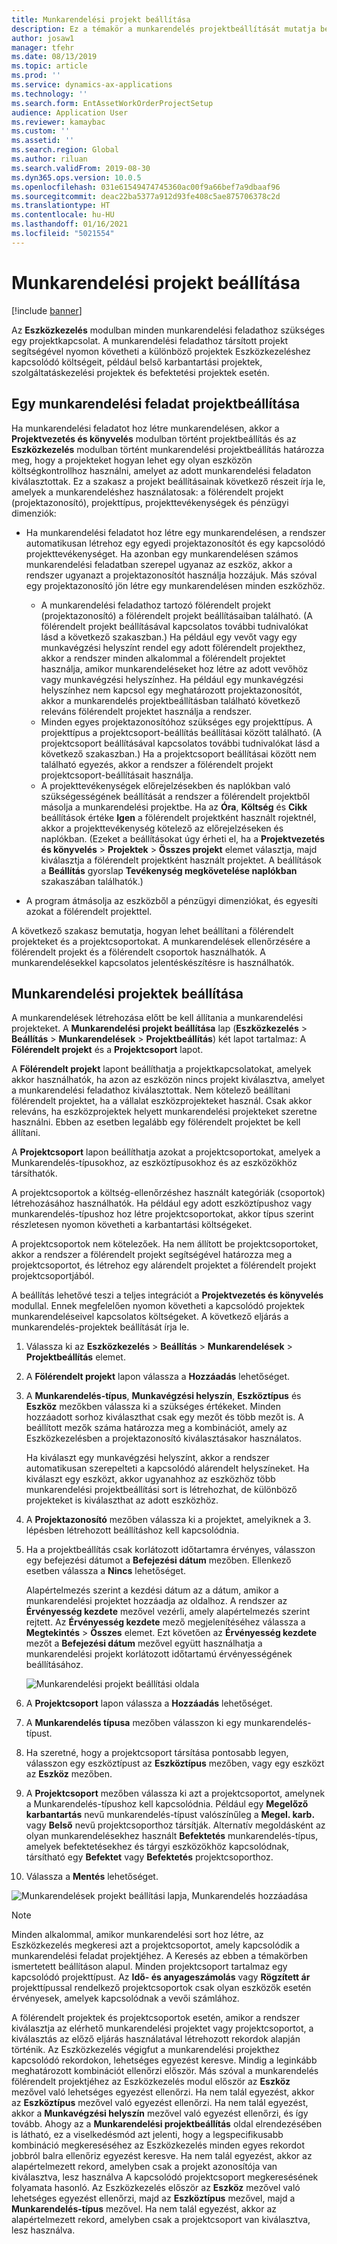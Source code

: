 ```yaml
---
title: Munkarendelési projekt beállítása
description: Ez a témakör a munkarendelés projektbeállítását mutatja be az Eszközkezelésben.
author: josaw1
manager: tfehr
ms.date: 08/13/2019
ms.topic: article
ms.prod: ''
ms.service: dynamics-ax-applications
ms.technology: ''
ms.search.form: EntAssetWorkOrderProjectSetup
audience: Application User
ms.reviewer: kamaybac
ms.custom: ''
ms.assetid: ''
ms.search.region: Global
ms.author: riluan
ms.search.validFrom: 2019-08-30
ms.dyn365.ops.version: 10.0.5
ms.openlocfilehash: 031e61549474745360ac00f9a66bef7a9dbaaf96
ms.sourcegitcommit: deac22ba5377a912d93fe408c5ae875706378c2d
ms.translationtype: HT
ms.contentlocale: hu-HU
ms.lasthandoff: 01/16/2021
ms.locfileid: "5021554"
---
```

# <a name="work-order-project-setup"></a>Munkarendelési projekt beállítása

[!include [banner](../../includes/banner.md)]

 

Az **Eszközkezelés** modulban minden munkarendelési feladathoz szükséges egy projektkapcsolat. A munkarendelési feladathoz társított projekt segítségével nyomon követheti a különböző projektek Eszközkezeléshez kapcsolódó költségeit, például belső karbantartási projektek, szolgáltatáskezelési projektek és befektetési projektek esetén. 

## <a name="project-setup-for-a-work-order-job"></a>Egy munkarendelési feladat projektbeállítása

Ha munkarendelési feladatot hoz létre munkarendelésen, akkor a **Projektvezetés és könyvelés** modulban történt projektbeállítás és az **Eszközkezelés** modulban történt munkarendelési projektbeállítás határozza meg, hogy a projekteket hogyan lehet egy olyan eszközön költségkontrollhoz használni, amelyet az adott munkarendelési feladaton kiválasztottak. Ez a szakasz a projekt beállításainak következő részeit írja le, amelyek a munkarendeléshez használatosak: a fölérendelt projekt (projektazonosító), projekttípus, projekttevékenységek és pénzügyi dimenziók:

- Ha munkarendelési feladatot hoz létre egy munkarendelésen, a rendszer automatikusan létrehoz egy egyedi projektazonosítót és egy kapcsolódó projekttevékenységet. Ha azonban egy munkarendelésen számos munkarendelési feladatban szerepel ugyanaz az eszköz, akkor a rendszer ugyanazt a projektazonosítót használja hozzájuk. Más szóval egy projektazonosító jön létre egy munkarendelésen minden eszközhöz.

    - A munkarendelési feladathoz tartozó fölérendelt projekt (projektazonosító) a fölérendelt projekt beállításaiban található. (A fölérendelt projekt beállításával kapcsolatos további tudnivalókat lásd a következő szakaszban.) Ha például egy vevőt vagy egy munkavégzési helyszínt rendel egy adott fölérendelt projekthez, akkor a rendszer minden alkalommal a fölérendelt projektet használja, amikor munkarendeléseket hoz létre az adott vevőhöz vagy munkavégzési helyszínhez. Ha például egy munkavégzési helyszínhez nem kapcsol egy meghatározott projektazonosítót, akkor a munkarendelés projektbeállításban található következő releváns fölérendelt projektet használja a rendszer.
    - Minden egyes projektazonosítóhoz szükséges egy projekttípus. A projekttípus a projektcsoport-beállítás beállításai között található. (A projektcsoport beállításával kapcsolatos további tudnivalókat lásd a következő szakaszban.) Ha a projektcsoport beállításai között nem található egyezés, akkor a rendszer a fölérendelt projekt projektcsoport-beállításait használja.
    - A projekttevékenységek előrejelzésekben és naplókban való szükségességének beállítását a rendszer a fölérendelt projektből másolja a munkarendelési projektbe. Ha az **Óra**, **Költség** és **Cikk** beállítások értéke **Igen** a fölérendelt projektként használt rojektnél, akkor a projekttevékenység kötelező az előrejelzéseken és naplókban. (Ezeket a beállításokat úgy érheti el, ha a **Projektvezetés és könyvelés** \> **Projektek** \> **Összes projekt** elemet választja, majd kiválasztja a fölérendelt projektként használt projektet. A beállítások a **Beállítás** gyorslap **Tevékenység megkövetelése naplókban** szakaszában találhatók.)

- A program átmásolja az eszközből a pénzügyi dimenziókat, és egyesíti azokat a fölérendelt projekttel.

A következő szakasz bemutatja, hogyan lehet beállítani a fölérendelt projekteket és a projektcsoportokat. A munkarendelések ellenőrzésére a fölérendelt projekt és a fölérendelt csoportok használhatók. A munkarendelésekkel kapcsolatos jelentéskészítésre is használhatók.

## <a name="set-up-work-order-projects"></a>Munkarendelési projektek beállítása

A munkarendelések létrehozása előtt be kell állítania a munkarendelési projekteket. A **Munkarendelési projekt beállítása** lap (**Eszközkezelés** \> **Beállítás** \> **Munkarendelések** \> **Projektbeállítás**) két lapot tartalmaz: A **Fölérendelt projekt** és a **Projektcsoport** lapot.

A **Fölérendelt projekt** lapont beállíthatja a projektkapcsolatokat, amelyek akkor használhatók, ha azon az eszközön nincs projekt kiválasztva, amelyet a munkarendelési feladathoz kiválasztottak. Nem kötelező beállítani fölérendelt projektet, ha a vállalat eszközprojekteket használ. Csak akkor releváns, ha eszközprojektek helyett munkarendelési projekteket szeretne használni. Ebben az esetben legalább egy fölérendelt projektet be kell állítani.

A **Projektcsoport** lapon beállíthatja azokat a projektcsoportokat, amelyek a Munkarendelés-típusokhoz, az eszköztípusokhoz és az eszközökhöz társíthatók.

A projektcsoportok a költség-ellenőrzéshez használt kategóriák (csoportok) létrehozásához használhatók. Ha például egy adott eszköztípushoz vagy munkarendelés-típushoz hoz létre projektcsoportokat, akkor típus szerint részletesen nyomon követheti a karbantartási költségeket.

A projektcsoportok nem kötelezőek. Ha nem állított be projektcsoportoket, akkor a rendszer a fölérendelt projekt segítségével határozza meg a projektcsoportot, és létrehoz egy alárendelt projektet a fölérendelt projekt projektcsoportjából.

A beállítás lehetővé teszi a teljes integrációt a **Projektvezetés és könyvelés** modullal. Ennek megfelelően nyomon követheti a kapcsolódó projektek munkarendeléseivel kapcsolatos költségeket. A következő eljárás a munkarendelés-projektek beállítását írja le.

1. Válassza ki az **Eszközkezelés** \> **Beállítás** \> **Munkarendelések** \> **Projektbeállítás** elemet.
2. A **Fölérendelt projekt** lapon válassza a **Hozzáadás** lehetőséget.
3. A **Munkarendelés-típus**, **Munkavégzési helyszín**, **Eszköztípus** és **Eszköz** mezőkben válassza ki a szükséges értékeket. Minden hozzáadott sorhoz kiválaszthat csak egy mezőt és több mezőt is. A beállított mezők száma határozza meg a kombinációt, amely az Eszközkezelésben a projektazonosító kiválasztásakor használatos. 

    Ha kiválaszt egy munkavégzési helyszínt, akkor a rendszer automatikusan szerepelteti a kapcsolódó alárendelt helyszíneket. Ha kiválaszt egy eszközt, akkor ugyanahhoz az eszközhöz több munkarendelési projektbeállítási sort is létrehozhat, de különböző projekteket is kiválaszthat az adott eszközhöz.

4. A **Projektazonosító** mezőben válassza ki a projektet, amelyiknek a 3. lépésben létrehozott beállításhoz kell kapcsolódnia.
5. Ha a projektbeállítás csak korlátozott időtartamra érvényes, válasszon egy befejezési dátumot a **Befejezési dátum** mezőben. Ellenkező esetben válassza a **Nincs** lehetőséget.

    Alapértelmezés szerint a kezdési dátum az a dátum, amikor a munkarendelési projektet hozzáadja az oldalhoz. A rendszer az **Érvényesség kezdete** mezővel vezérli, amely alapértelmezés szerint rejtett. Az **Érvényesség kezdete** mező megjelenítéséhez válassza a **Megtekintés** \> **Összes** elemet. Ezt követően az **Érvényesség kezdete** mezőt a **Befejezési dátum** mezővel együtt használhatja a munkarendelési projekt korlátozott időtartamú érvényességének beállításához.

    ![Munkarendelési projekt beállítási oldala](media/17-setup-for-work-orders.png)

6. A **Projektcsoport** lapon válassza a **Hozzáadás** lehetőséget.
7. A **Munkarendelés típusa** mezőben válasszon ki egy munkarendelés-típust.
8. Ha szeretné, hogy a projektcsoport társítása pontosabb legyen, válasszon egy eszköztípust az **Eszköztípus** mezőben, vagy egy eszközt az **Eszköz** mezőben.
9. A **Projektcsoport** mezőben válassza ki azt a projektcsoportot, amelynek a Munkarendelés-típushoz kell kapcsolódnia. Például egy **Megelőző karbantartás** nevű munkarendelés-típust valószínűleg a **Megel. karb.** vagy **Belső** nevű projektcsoporthoz társítják. Alternatív megoldásként az olyan munkarendelésekhez használt **Befektetés** munkarendelés-típus, amelyek befektetésekhez és tárgyi eszközökhöz kapcsolódnak, társítható egy **Befektet** vagy **Befektetés** projektcsoporthoz.
10. Válassza a **Mentés** lehetőséget.

![Munkarendelések projekt beállítási lapja, Munkarendelés hozzáadása](media/18-setup-for-work-orders.png)

> [!NOTE]
> Minden alkalommal, amikor munkarendelési sort hoz létre, az Eszközkezelés megkeresi azt a projektcsoportot, amely kapcsolódik a munkarendelési feladat projektjéhez. A Keresés az ebben a témakörben ismertetett beállításon alapul. Minden projektcsoport tartalmaz egy kapcsolódó projekttípust. Az **Idő- és anyageszámolás** vagy **Rögzített ár** projekttípussal rendelkező projektcsoportok csak olyan eszközök esetén érvényesek, amelyek kapcsolódnak a vevői számlához.
>
> A fölérendelt projektek és projektcsoportok esetén, amikor a rendszer kiválasztja az elérhető munkarendelési projektet vagy projektcsoportot, a kiválasztás az előző eljárás használatával létrehozott rekordok alapján történik. Az Eszközkezelés végigfut a munkarendelési projekthez kapcsolódó rekordokon, lehetséges egyezést keresve. Mindig a leginkább meghatározott kombinációt ellenőrzi először. Más szóval a munkarendelés fölérendelt projektjéhez az Eszközkezelés modul először az **Eszköz** mezővel való lehetséges egyezést ellenőrzi. Ha nem talál egyezést, akkor az **Eszköztípus** mezővel való egyezést ellenőrzi. Ha nem talál egyezést, akkor a **Munkavégzési helyszín** mezővel való egyezést ellenőrzi, és így tovább. Ahogy az a **Munkarendelési projektbeállítás** oldal elrendezésében is látható, ez a viselkedésmód azt jelenti, hogy a legspecifikusabb kombináció megkereséséhez az Eszközkezelés minden egyes rekordot jobbról balra ellenőriz egyezést keresve. Ha nem talál egyezést, akkor az alapértelmezett rekord, amelyben csak a projekt azonosítója van kiválasztva, lesz használva A kapcsolódó projektcsoport megkeresésének folyamata hasonló. Az Eszközkezelés először az **Eszköz** mezővel való lehetséges egyezést ellenőrzi, majd az **Eszköztípus** mezővel, majd a **Munkarendelés-típus** mezővel. Ha nem talál egyezést, akkor az alapértelmezett rekord, amelyben csak a projektcsoport van kiválasztva, lesz használva.
